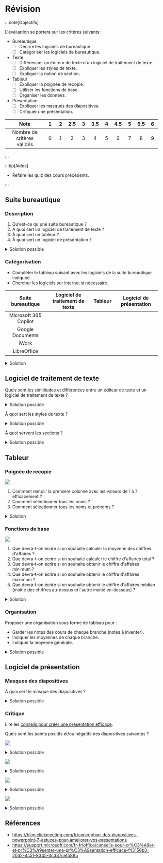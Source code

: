 # Révision

:::note[Objectifs]

L'évaluation se portera sur les critères suivants :

- Bureautique
  - [ ] Décrire les logiciels de bureautique.
  - [ ] Catégoriser les logiciels de bureautique.
- Texte
  - [ ] Différencier un éditeur de texte d'un logiciel de traitement de texte.
  - [ ] Expliquer les styles de texte.
  - [ ] Expliquer la notion de section.
- Tableur
  - [ ] Expliquer la poignée de recopie.
  - [ ] Utiliser les fonctions de base.
  - [ ] Organiser les données.
- Présentation
  - [ ] Expliquer les masques des diapositives.
  - [ ] Critiquer une présentation.

|            Note            | &nbsp;1&nbsp; | &nbsp;2&nbsp; | 2.5 | &nbsp;3&nbsp; | 3.5 | &nbsp;4&nbsp; | 4.5 | &nbsp;5&nbsp; | 5.5 | &nbsp;6&nbsp; |
| :------------------------: | :-----------: | :-----------: | :-: | :-----------: | :-: | :-----------: | :-: | :-----------: | :-: | :-----------: |
| Nombre de critères validés |       0       |       1       |  2  |       3       |  4  |       5       |  6  |       7       |  8  |       9       |

:::

:::tip[Aides]

- Refaire les quiz des cours précédents.

:::

## Suite bureautique

### Description

1. Qu'est-ce qu'une suite bureautique ?
2. À quoi sert un logiciel de traitement de texte ?
3. À quoi sert un tableur ?
4. À quoi sert un logiciel de présentation ?

<details>
<summary>Solution possible</summary>

1. Une suite bureautique est un ensemble de logiciels permettant de créer, modifier et gérer des documents numériques.
2. Un logiciel de traitement de texte permet de mettre en forme des éléments (texte, image, ...) sur une page.
3. Un tableur permet de créer des tableaux et d'effectuer des calculs sur les données.
4. Un logiciel de présentation permet de créer des diaporamas pour présenter des informations de manière visuelle.

</details>

### Catégorisation

- Compléter le tableau suivant avec les logiciels de la suite bureautique indiquée.
- Chercher les logiciels sur Internet si nécessaire.

|   Suite bureautique   | Logiciel de traitement de texte | Tableur | Logiciel de présentation |
| :-------------------: | :-----------------------------: | :-----: | :----------------------: |
| Microsoft 365 Copilot |                                 |         |                          |
|   Google Documents    |                                 |         |                          |
|         iWork         |                                 |         |                          |
|      LibreOffice      |                                 |         |                          |

<details>
<summary>Solution</summary>

|   Suite bureautique   | Logiciel de traitement de texte | Tableur | Logiciel de présentation |
| :-------------------: | :-----------------------------: | :-----: | :----------------------: |
| Microsoft 365 Copilot |              Word               |  Excel  |        PowerPoint        |
|   Google Documents    |              Docs               | Sheets  |          Slides          |
|         iWork         |              Pages              | Numbers |         Keynote          |
|      LibreOffice      |             Writer              |  Calc   |         Impress          |

</details>

## Logiciel de traitement de texte

Quels sont les similitudes et différences entre un éditeur de texte et un logiciel de traitement de texte ?

<details>
<summary>Solution possible</summary>

Similarités :

- Les deux permettent de créer et de modifier des documents texte.
- Les deux permettent d'enregistrer des documents.
- Les deux permettent d'imprimer des documents.

Différences :

- Un éditeur de texte est généralement plus simple et léger.
- Un éditeur de texte ne permet pas de mise en forme (polices, couleurs, styles, etc.).
- Un éditeur de texte ne permet pas d'insertion d'images, de tableaux, etc.
- Un logiciel de traitement de texte permet de gérer des styles de texte, des sections, des en-têtes et pieds de page, etc.
- Un logiciel de traitement de texte permet de gérer la mise en page du document (marges, colonnes, etc.).

</details>

À quoi sert les styles de texte ?

<details>
<summary>Solution possible</summary>

- Les styles de texte permettent de définir la mise en forme d'un texte (police, taille, couleur, etc.) de manière cohérente et rapide pour un type de texte donné (titre, sous-titre, corps de texte, etc.).
- Ils permettent également de faciliter la navigation dans le document en créant une hiérarchie visuelle.
- La génération automatique de la table des matières est également possible grâce aux styles.

</details>

À quoi servent les sections ?

<details>
<summary>Solution possible</summary>

- Les sections permettent de diviser un document en parties distinctes, chacune pouvant avoir sa propre mise en page, ses propres styles de texte, numérotation de pages, en-têtes et pieds de page, etc.
- Cela peut être utile pour séparer les annexes, la page de garde, les chapitres, etc.
- On peut changer l'orientation de la page (portrait ou paysage) pour une section spécifique.
- On peut également appliquer des styles différents (par exemple, une section avec une numérotation de pages différente ou un en-tête différent).

</details>

## Tableur

### Poignée de recopie

![](https://user.oc-static.com/upload/2021/05/06/16203088297927_image84.jpg)

1. Comment remplir la première colonne avec les valeurs de 1 à 7 efficacement ?
2. Comment sélectionner tous les noms ?
3. Comment sélectionner tous les noms et prénoms ?

<details>
<summary>Solution</summary>

1. Sélectionner les cellules contenant 1 et 2, puis cliquer sur la poignée de recopie (en bas à droite) et tirer vers le bas jusqu'à 7.
2. `B2:B8`
3. `B2:C8`

</details>

### Fonctions de base

![](https://user.oc-static.com/upload/2021/05/06/16203109035448_image83.jpg)

1. Que devra-t-on écrire si on souhaite calculer la moyenne des chiffres d'affaires ?
2. Que devra-t-on écrire si on souhaite calculer le chiffre d'affaires total ?
3. Que devra-t-on écrire si on souhaite obtenir le chiffre d'affaires minimum ?
4. Que devra-t-on écrire si on souhaite obtenir le chiffre d'affaires maximum ?
5. Que devra-t-on écrire si on souhaite obtenir le chiffre d'affaires médian (moitié des chiffres au-dessus et l'autre moitié en-dessous) ?

<details>
<summary>Solution</summary>

1. `=MOYENNE(E2:E8)`
2. `=SOMME(E2:E8)`
3. `=MIN(E2:E8)`
4. `=MAX(E2:E8)`
5. `=MEDIANE(E2:E8)`

</details>

### Organisation

Proposer une organisation sous forme de tableau pour :

- Garder les notes des cours de chaque branche (notes à inventer).
- Indiquer les moyennes de chaque branche.
- Indiquer la moyenne générale.

<details>
<summary>Solution possible</summary>

|     Branche      | Note 1 | Note 2 | Note 3 |      Moyenne      |
| :--------------: | :----: | :----: | :----: | :---------------: |
|   Mathématique   |   4    |   5    |  4.5   | `=moyenne(B2:D2)` |
|     Français     |   6    |  3.5   |   5    | `=moyenne(B3:D3)` |
|     Anglais      |   5    |   3    |   4    | `=moyenne(B4:D4)` |
|     Histoire     |   4    |   6    |  4.5   | `=moyenne(B5:D5)` |
| Moyenne générale |        |        |        | `=moyenne(E2:E5)` |

</details>

## Logiciel de présentation

### Masques des diapositives

À quoi sert le masque des diapositives ?

<details>
<summary>Solution possible</summary>

- Le masque des diapositives permet de définir le style et la mise en page de toutes les diapositives d'une présentation.
- Il permet de gagner du temps en appliquant les mêmes styles à toutes les diapositives.
- Il permet également de garantir une cohérence visuelle dans la présentation.

</details>

### Critique

Lire les [conseils pour créer une présentation efficace](https://support.microsoft.com/fr-fr/office/conseils-pour-cr%C3%A9er-et-pr%C3%A9senter-une-pr%C3%A9sentation-efficace-f43156b0-20d2-4c51-8345-0c337cefb88b).

Quels sont les points positifs et/ou négatifs des diapositives suivantes ?

![](https://blog.clickmeeting.com/uploads/2021/12/bad-powerpoint-slides.jpeg)

<details>
<summary>Solution possible</summary>

Points négatifs :

- Trop de texte.
- Trop l'information.
- On ne sait pas où regarder, ni dans quel ordre.
- Texte trop petit.
- Trop de couleurs différentes.

</details>

![](https://blog.clickmeeting.com/uploads/2021/12/Picture-1-4.png)

<details>
<summary>Solution possible</summary>

Points positifs :

- Titre clair.
- Utilisation d'icônes pour illustrer les idées.
- Utilisation de couleurs différentes pour chaque élément.

Points négatifs :

- Manque de contraste entre le texte et l'arrière-plan (peu lisible).
- Texte trop petit et un peu trop long.

</details>

![](https://blog.clickmeeting.com/uploads/2021/12/using-light-text-in-a-presentation.png)

<details>
<summary>Solution possible</summary>

Points positifs :

- Hiérarchie de l'information (titre en jaune).
- Bon contraste entre le texte et l'arrière-plan (clair sur foncé).
- Une idée par diapositive.
- Texte court et lisible.

</details>

![](https://blog.clickmeeting.com/uploads/2021/12/Picture-1-5.png)

<details>
<summary>Solution possible</summary>

Points positifs :

- Hiérarchie de l'information (titre et sous-titre).
- Mise en avant de l'idée principale (en magenta).
- Peu d'éléments sur la diapositive (une idée par diapositive).

</details>

## Références

- https://blog.clickmeeting.com/fr/conception-des-diapositives-powerpoint-7-astuces-pour-ameliorer-vos-presentations
- https://support.microsoft.com/fr-fr/office/conseils-pour-cr%C3%A9er-et-pr%C3%A9senter-une-pr%C3%A9sentation-efficace-f43156b0-20d2-4c51-8345-0c337cefb88b
